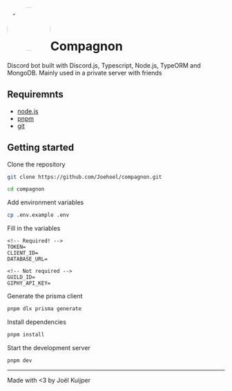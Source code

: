 <h1 style="align-items: center"><img style="border-radius: 100%" src="https://cdn.discordapp.com/avatars/568087167637651458/6fa2c24fd871f2c2b18b8794fa9a646f.webp" height="100px"/>Compagnon</h1>

Discord bot built with Discord.js, Typescript, Node.js, TypeORM and MongoDB. Mainly used in a private server with friends

## Requiremnts

- [node.js](https://nodejs.org/en/download/)
- [pnpm](https://pnpm.io/installation)
- [git](https://git-scm.com/book/en/v2/Getting-Started-Installing-Git)

## Getting started

Clone the repository

```bash
git clone https://github.com/Joehoel/compagnon.git

cd compagnon
```

Add environment variables

```bash
cp .env.example .env
```

Fill in the variables

```env
<!-- Required! -->
TOKEN=
CLIENT_ID=
DATABASE_URL=

<!-- Not required -->
GUILD_ID=
GIPHY_API_KEY=
```

Generate the prisma client

```bash
pnpm dlx prisma generate
```

Install dependencies

```bash
pnpm install
```

Start the development server

```bash
pnpm dev
```

---

Made with <3 by Joël Kuijper
